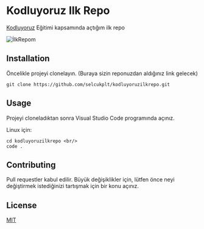 # Kodluyoruz Ilk Repo
[Kodluyoruz](https://www.kodluyoruz.org/) Eğitimi kapsamında açtığım ilk repo

![İlkRepom](C:/Users/Asus/Desktop/spm12/Github.png)

## Installation

Öncelikle projeyi clonelayın. (Buraya sizin reponuzdan aldığınız link gelecek)

```
git clone https://github.com/selcukplt/kodluyoruzilkrepo.git
```

## Usage

Projeyi cloneladıktan sonra Visual Studio Code programında açınız.

Linux için:

```
cd kodluyoruzilkrepo <br/>
code .
```

## Contributing

Pull requestler kabul edilir. Büyük değişiklikler için, lütfen önce neyi değiştirmek istediğinizi tartışmak için bir konu açınız.

## License

[MIT](https://choosealicense.com/licenses/mit/)
